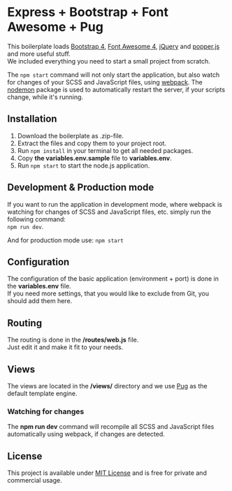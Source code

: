 # Express + Bootstrap + Font Awesome + Pug

This boilerplate loads [Bootstrap 4](https://getbootstrap.com/), [Font Awesome 4](https://fontawesome.com/), [jQuery](http://jquery.com/) and [popper.js](https://popper.js.org/) and more useful stuff.  
We included everything you need to start a small project from scratch.

The ```npm start``` command will not only start the application, but also watch for changes of your SCSS and JavaScript files, using [webpack](https://webpack.js.org/). The [nodemon](https://nodemon.io/) package is used to automatically restart the server, if your scripts change, while it's running.

## Installation

1. Download the boilerplate as .zip-file.
1. Extract the files and copy them to your project root.
1. Run ```npm install``` in your terminal to get all needed packages.
1. Copy __the variables.env.sample__ file to __variables.env__.
1. Run ```npm start``` to start the node.js application.

## Development &amp; Production mode

If you want to run the application in development mode, where webpack is watching for changes of SCSS and JavaScript files, etc. simply run the following command:  
```npm run dev```.

And for production mode use:
```npm start```

## Configuration

The configuration of the basic application (environment + port) is done in the __variables.env__ file.  
If you need more settings, that you would like to exclude from Git, you should add them here.

## Routing

The routing is done in the __/routes/web.js__ file.  
Just edit it and make it fit to your needs.

## Views

The views are located in the __/views/__ directory and we use [Pug](https://github.com/pugjs/pug) as the default template engine.

### Watching for changes

The __npm run dev__ command will recompile all SCSS and JavaScript files automatically using webpack, if changes are detected.

## License

This project is available under [MIT License](./License.md) and is free for private and commercial usage.